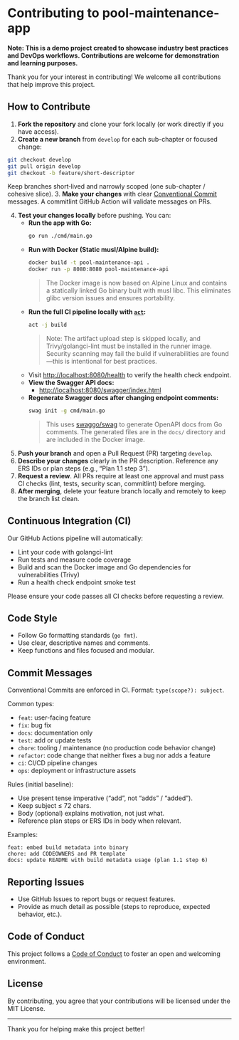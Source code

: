 
# Contributing to pool-maintenance-app

**Note: This is a demo project created to showcase industry best practices and DevOps workflows. Contributions are welcome for demonstration and learning purposes.**

Thank you for your interest in contributing! We welcome all contributions that help improve this project.


## How to Contribute

1. **Fork the repository** and clone your fork locally (or work directly if you have access).
2. **Create a new branch** from `develop` for each sub-chapter or focused change:
  ```sh
  git checkout develop
  git pull origin develop
  git checkout -b feature/short-descriptor
  ```
  Keep branches short‑lived and narrowly scoped (one sub-chapter / cohesive slice).
3. **Make your changes** with clear [Conventional Commit](https://www.conventionalcommits.org/) messages. A commitlint GitHub Action will validate messages on PRs.

4. **Test your changes locally** before pushing. You can:
   - **Run the app with Go:**
     ```sh
     go run ./cmd/main.go
     ```
   - **Run with Docker (Static musl/Alpine build):**
     ```sh
     docker build -t pool-maintenance-api .
     docker run -p 8080:8080 pool-maintenance-api
     ```
     > The Docker image is now based on Alpine Linux and contains a statically linked Go binary built with musl libc. This eliminates glibc version issues and ensures portability.
   - **Run the full CI pipeline locally with [`act`](https://github.com/nektos/act):**
     ```sh
     act -j build
     ```
     > Note: The artifact upload step is skipped locally, and Trivy/golangci-lint must be installed in the runner image. Security scanning may fail the build if vulnerabilities are found—this is intentional for best practices.
   - Visit [http://localhost:8080/health](http://localhost:8080/health) to verify the health check endpoint.
   - **View the Swagger API docs:**
     - [http://localhost:8080/swagger/index.html](http://localhost:8080/swagger/index.html)
   - **Regenerate Swagger docs after changing endpoint comments:**
     ```sh
     swag init -g cmd/main.go
     ```
     > This uses [swaggo/swag](https://github.com/swaggo/swag) to generate OpenAPI docs from Go comments. The generated files are in the `docs/` directory and are included in the Docker image.
5. **Push your branch** and open a Pull Request (PR) targeting `develop`.
6. **Describe your changes** clearly in the PR description. Reference any ERS IDs or plan steps (e.g., “Plan 1.1 step 3”).
7. **Request a review**. All PRs require at least one approval and must pass CI checks (lint, tests, security scan, commitlint) before merging.
8. **After merging**, delete your feature branch locally and remotely to keep the branch list clean.

## Continuous Integration (CI)

Our GitHub Actions pipeline will automatically:
- Lint your code with golangci-lint
- Run tests and measure code coverage
- Build and scan the Docker image and Go dependencies for vulnerabilities (Trivy)
- Run a health check endpoint smoke test

Please ensure your code passes all CI checks before requesting a review.

## Code Style
- Follow Go formatting standards (`go fmt`).
- Use clear, descriptive names and comments.
- Keep functions and files focused and modular.

## Commit Messages
Conventional Commits are enforced in CI. Format: `type(scope?): subject`.

Common types:
- `feat`: user-facing feature
- `fix`: bug fix
- `docs`: documentation only
- `test`: add or update tests
- `chore`: tooling / maintenance (no production code behavior change)
- `refactor`: code change that neither fixes a bug nor adds a feature
- `ci`: CI/CD pipeline changes
- `ops`: deployment or infrastructure assets

Rules (initial baseline):
- Use present tense imperative (“add”, not “adds” / “added”).
- Keep subject ≤ 72 chars.
- Body (optional) explains motivation, not just what.
- Reference plan steps or ERS IDs in body when relevant.

Examples:
```
feat: embed build metadata into binary
chore: add CODEOWNERS and PR template
docs: update README with build metadata usage (plan 1.1 step 6)
```

## Reporting Issues
- Use GitHub Issues to report bugs or request features.
- Provide as much detail as possible (steps to reproduce, expected behavior, etc.).

## Code of Conduct
This project follows a [Code of Conduct](CODE_OF_CONDUCT.md) to foster an open and welcoming environment.

## License
By contributing, you agree that your contributions will be licensed under the MIT License.

---
Thank you for helping make this project better!
